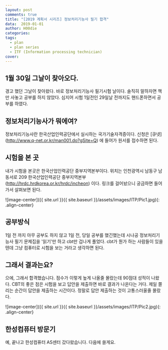 ```yaml
---
layout: post
comments: true
title: "[2019 계획서 시리즈] 정보처리기능사 필기 합격"
data:  2019-01-01
author: H00die
categories:
tags:
  - plan
  - plan series
  - ITF (Information processing technician)
cover:
---
```


## 1월 30일 그날이 찾아오다.
경고 했던 그날이 찾아왔다. 바로 정보처리기능사 필기시험 날이다. 솔직히 말하자면 책만 사놓고 공부를 하지 않았다. 심지어 시험 1일전인 29일날 전까지도 핸드폰하면서 공부를 하였다.

## 정보처리기능사가 뭐에여?
정보처리기능사란 한국산업인력공단에서 실시하는 국가기술자격증이다. 신청은 [큐넷] (http://www.q-net.or.kr/man001.do?gSite=Q) 에 들어가 원서를 접수하면 된다.

## 시험을 본 곳
내가 시험을 본곳은 한국산업인력공단 중부지역본부이다. 위치는 인천광역시 남동구 남동서로 209 한국산업인력공단 중부지역본부 (http://hrdc.hrdkorea.or.kr/hrdc/incheon) 이다. 링크를 걸어놨으니 궁금하면 들어가서 살펴보면 된다.

![image-center]({{ site.url }}{{ site.baseurl }}/assets/images/ITP/Pic1.jpg){: .align-center}

## 공부방식
1일 전 까지 아무 공부도 하지 않고 1일 전, 당일 공부를 했긴했는데 시나공 정보처리기능사 필기 문제집을 '읽기'만 하고 cbt만 겁나게 풀었다. cbt가 뭔가 하는 사람들이 있을 텐데 그냥 컴퓨터로 시험을 보는 거라고 생각하면 된다.

## 그래서 결과는요?
으에, 그래서 합격했습니다. 점수가 이렇게 높게 나올줄 몰랐는데 90점대 성적이 나왔다. CBT의 좋은 점은 시험을 보고 답안을 제출하면 바로 결과가 나온다는 거다. 제일 쫄리는 순간이 답안을 제출하는 시간이다. 정말로 답안 제출하는 것이 고통스러울줄 몰랐다.

![image-center]({{ site.url }}{{ site.baseurl }}/assets/images/ITP/Pic2.jpg){: .align-center}

## 한성컴퓨터 방문기
예, 끝나고 한성컴퓨터 AS센터 갔다왔습니다. 다음에 쓸게요.
